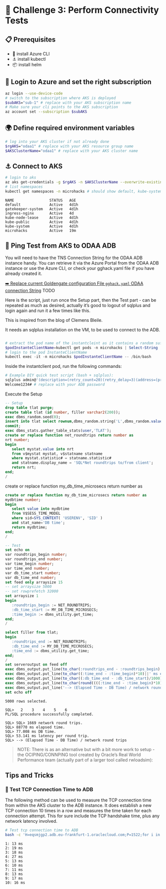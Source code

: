 # 🔌 Challenge 3: Perform Connectivity Tests

## 📋 Prerequisites

- 🔧 install Azure CLI
- ⚓ install kubectl
- 📦 install helm

## 🔐 Login to Azure and set the right subscription

~~~bash
az login --use-device-code
# switch to the subscription where AKS is deployed
$subAKS="sub-1" # replace with your AKS subscription name
# Make sure your cli points to the AKS subscription
az account set --subscription $subAKS
~~~

## 🌍 Define required environment variables

~~~bash
# log into your AKS cluster if not already done
$rgAKS="odaa1" # replace with your AKS resource group name
$AKSClusterName="odaa1" # replace with your AKS cluster name

~~~

## ⚓ Connect to AKS

~~~bash
# login to aks
az aks get-credentials -g $rgAKS -n $AKSClusterName --overwrite-existing
# list namespaces
kubectl get namespaces -n microhacks # should show default, kube-system, kube-public
~~~

~~~text
NAME                STATUS   AGE
default             Active   4d1h
gatekeeper-system   Active   4d1h
ingress-nginx       Active   4d
kube-node-lease     Active   4d1h
kube-public         Active   4d1h
kube-system         Active   4d1h
microhacks          Active   19m
~~~

## 📡 Ping Test from AKS to ODAA ADB

You will need to have the TNS Connection String for the ODAA ADB instance handy. You can retrieve it via the Azure Portal from the ODAA ADB instance or use the Azure CLI, or check your gghack.yaml file if you have already created it.

[➡️ Replace current Goldengate configuration File `gghack.yaml` ODAA connection String](#-replace-current-goldengate-configuration-file-gghackyaml-odaa-connection-string)
TODO



Here is the script, just run once the Setup part, then the Test part - can be repeated as much as desired, actually it’s good to logout of sqlplus and login again and run it a few times like this.

This is inspired from the blog of Clemens Bleile.

It needs an sqlplus installation on the VM, to be used to connect to the ADB.

~~~powershell

# extract the pod name of the instantcleint as it contains a random suffix
$podInstanteClientName=kubectl get pods -n microhacks | Select-String 'ogghack-goldengate-microhack-sample-instantclient' | ForEach-Object { ($_ -split '\s+')[0] }
# login to the pod InstanteClientName
kubectl exec -it -n microhacks $podInstanteClientName -- /bin/bash
~~~

Inside the instantclient pod, run the following commands:

~~~bash
# Example DIY quick test script (bash + sqlplus): 
sqlplus admin@'(description=(retry_count=20)(retry_delay=3)(address=(protocol=tcps)(port=1521)(host=gpdmotes.adb.eu-frankfurt-1.oraclecloud.com))(connect_data=(service_name=g6425a1dbd2e95a_odaa2_high.adb.oraclecloud.com))(security=(ssl_server_dn_match=no)))'
Welcome1234# # replace with your ADB password
~~~

Execute the Setup

~~~sql
-- Setup
drop table tlat purge;
create table tlat (id number, filler varchar2(200));
exec dbms_random.seed(0);
insert into tlat select rownum,dbms_random.string('L',dbms_random.value(100,100)) from all_objects where rownum <= 5000;
commit;
exec dbms_stats.gather_table_stats(user,'TLAT');
create or replace function net_roundtrips return number as
nrt number;
begin
   select mystat.value into nrt
   from v$mystat mystat, v$statname statname
   where mystat.statistic# = statname.statistic#
   and statname.display_name = 'SQL*Net roundtrips to/from client';
   return nrt;
end;
/
~~~

create or replace function my_db_time_microsecs return number as

~~~sql
create or replace function my_db_time_microsecs return number as
mydbtime number;
begin
   select value into mydbtime
   from V$SESS_TIME_MODEL
   where sid=SYS_CONTEXT( 'USERENV', 'SID' )
   and stat_name='DB time';
   return mydbtime;
end;
/
~~~

~~~sql
-- Test
set echo on
var roundtrips_begin number;
var roundtrips_end number;
var time_begin number;
var time_end number;
var db_time_start number;
var db_time_end number;
set feed only arraysize 15
-- set arraysize 5000
-- set rowprefetch 32000
set arraysize 1
begin
   :roundtrips_begin := NET_ROUNDTRIPS;
   :db_time_start := MY_DB_TIME_MICROSECS;
   :time_begin := dbms_utility.get_time;
end;
/
~~~

~~~sql
select filler from tlat;
begin
   :roundtrips_end := NET_ROUNDTRIPS;
   :db_time_end := MY_DB_TIME_MICROSECS;
   :time_end := dbms_utility.get_time;
end;
/
set serveroutput on feed off
exec dbms_output.put_line(to_char(:roundtrips_end - :roundtrips_begin)||' network round trips.');
exec dbms_output.put_line(to_char((:time_end - :time_begin)*10)||' ms elapsed time.');
exec dbms_output.put_line(to_char((:db_time_end - :db_time_start)/1000)||' ms DB time.');
exec dbms_output.put_line(to_char(round((((:time_end - :time_begin)*10)-((:db_time_end - :db_time_start)/1000))/(:roundtrips_end - :roundtrips_begin),3))||' ms latency per round trip.');
exec dbms_output.put_line('--> (Elapsed Time - DB Time) / network round trips');
set echo off
~~~

~~~text
5000 rows selected.

SQL>   2    3    4    5    6
PL/SQL procedure successfully completed.

SQL> SQL> 1669 network round trips.
SQL> 88770 ms elapsed time.
SQL> 77.008 ms DB time.
SQL> 53.141 ms latency per round trip.
SQL> --> (Elapsed Time - DB Time) / network round trips
~~~
 

> NOTE: There is as an alternative but with a bit more work to setup - the OCIPING/CONNPING tool created by Oracle’s Real World Performance team (actually part of a larger tool called rwloadsim):

## Tips and Tricks

### 📶 Test TCP Connection Time to ADB 

The following method can be used to measure the TCP connection time from within the AKS cluster to the ADB instance.
It does establish a new TCP connection 10 times in a row and measures the time taken for each connection attempt.
This for sure include the TCP handshake time, plus any network latency involved.

~~~bash
# Test tcp connection time to ADB
bash -c 'H=eqsmjgp2.adb.eu-frankfurt-1.oraclecloud.com;P=1522;for i in {1..10};do t0=$(date +%s%3N);(echo >/dev/tcp/$H/$P) &>/dev/null && dt=$(( $(date +%s%3N)-t0 )) || dt=-1;echo "$i: ${dt} ms";sleep 1;done'
~~~

~~~text
1: 13 ms
2: 19 ms
3: 18 ms
4: 27 ms
5: 13 ms
6: 10 ms
7: 11 ms
8: 13 ms
9: 17 ms
10: 16 ms
~~~


